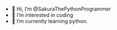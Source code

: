 - 👋 Hi, I’m @SakuraThePythonProgrammer
- 👀 I’m interested in coding
- 🌱 I’m currently learning python.

<!---
SakuraThePythonProgrammer/SakuraThePythonProgrammer is a ✨ special ✨ repository because its `README.md` (this file) appears on your GitHub profile.
You can click the Preview link to take a look at your changes.
--->
